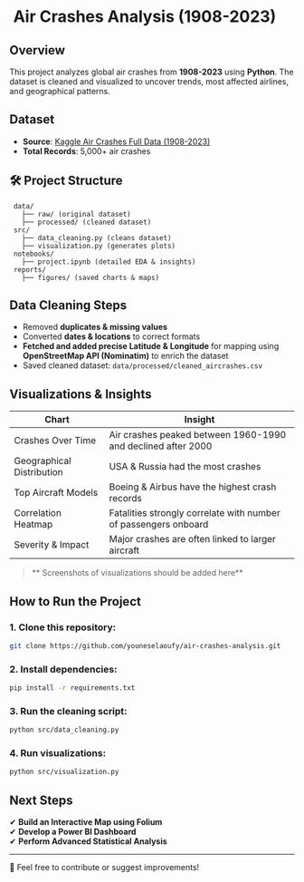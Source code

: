 #  Air Crashes Analysis (1908-2023)

##  Overview

This project analyzes global air crashes from **1908-2023** using **Python**. The dataset is cleaned and visualized to uncover trends, most affected airlines, and geographical patterns.

##  Dataset

- **Source**: [Kaggle Air Crashes Full Data (1908-2023)](https://www.kaggle.com/datasets/jogwums/air-crashes-full-data-1908-2023)
- **Total Records**: 5,000+ air crashes

## 🛠️ Project Structure

```
 data/
   ├── raw/ (original dataset)
   ├── processed/ (cleaned dataset)
 src/
   ├── data_cleaning.py (cleans dataset)
   ├── visualization.py (generates plots)
 notebooks/
   ├── project.ipynb (detailed EDA & insights)
 reports/
   ├── figures/ (saved charts & maps)
```
##  Data Cleaning Steps

- Removed **duplicates & missing values**
- Converted **dates & locations** to correct formats
- **Fetched and added precise Latitude & Longitude** for mapping using **OpenStreetMap API (Nominatim)** to enrich the dataset
- Saved cleaned dataset: `data/processed/cleaned_aircrashes.csv`

##  Visualizations & Insights

| Chart                        | Insight                                                         |
| ---------------------------- | --------------------------------------------------------------- |
|  Crashes Over Time         | Air crashes peaked between 1960-1990 and declined after 2000    |
|  Geographical Distribution | USA & Russia had the most crashes                               |
|  Top Aircraft Models       | Boeing & Airbus have the highest crash records                  |
|  Correlation Heatmap       | Fatalities strongly correlate with number of passengers onboard |
|  Severity & Impact         | Major crashes are often linked to larger aircraft               |

> ** Screenshots of visualizations should be added here**

##  How to Run the Project

### **1. Clone this repository:**

```bash
git clone https://github.com/youneselaoufy/air-crashes-analysis.git
```

### **2. Install dependencies:**

```bash
pip install -r requirements.txt
```

### **3. Run the cleaning script:**

```bash
python src/data_cleaning.py
```

### **4. Run visualizations:**

```bash
python src/visualization.py
```

##  Next Steps

✔ **Build an Interactive Map using Folium** \
✔ **Develop a Power BI Dashboard** \
✔ **Perform Advanced Statistical Analysis** 

---

💪 Feel free to contribute or suggest improvements!

